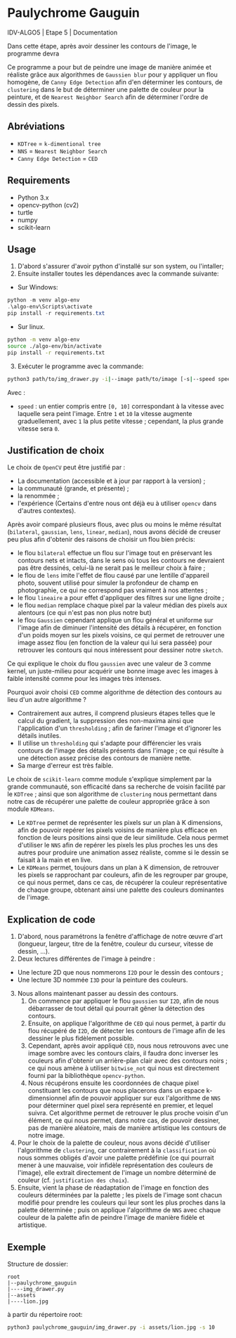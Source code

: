 # Paulychrome Gauguin

IDV-ALGO5 | Etape 5 | Documentation

Dans cette étape, après avoir dessiner les contours de l'image, le programme devra 

Ce programme a pour but de peindre une image de manière animée et réaliste grâce aux algorithmes de `Gaussien blur` pour y appliquer un flou homogène, de `Canny Edge Detection` afin d'en déterminer les contours, de `clustering` dans le but de déterminer une palette de couleur pour la peinture, et de `Nearest Neighbor Search` afin de déterminer l'ordre de dessin des pixels.

## Abréviations

- `KDTree` = `k-dimentional tree`
- `NNS` = `Nearest Neighbor Search`
- `Canny Edge Detection` = `CED`

## Requirements

- Python 3.x
- opencv-python (cv2)
- turtle
- numpy
- scikit-learn

## Usage

1. D'abord s'assurer d'avoir python d'installé sur son system, ou l'intaller;
2. Ensuite installer toutes les dépendances avec la commande suivante:
- Sur Windows:
```powershell
python -m venv algo-env
.\algo-env\Scripts\activate
pip install -r requirements.txt
```
- Sur linux.
```bash
python -m venv algo-env
source ./algo-env/bin/activate
pip install -r requirements.txt
```

3. Exécuter le programme avec la commande:
```bash
python3 path/to/img_drawer.py -i|--image path/to/image [-s|--speed speed]
```
Avec :
- `speed` : un entier compris entre `[0, 10]` correspondant à la vitesse avec laquelle sera peint l'image. Entre `1` et `10` la vitesse augmente graduellement, avec `1` la plus petite vitesse ; cependant, la plus grande vitesse sera `0`.


## Justification de choix

Le choix de `OpenCV` peut être justifié par :
- La documentation (accessible et à jour par rapport à la version) ;
- la communauté (grande, et présente) ;
- la renommée ;
- l'expérience (Certains d'entre nous ont déjà eu à utiliser `opencv` dans d'autres contextes).

Après avoir comparé plusieurs flous, avec plus ou moins le même résultat (`bilateral`, `gaussian`, `lens`, `linear`, `median`), nous avons décidé de creuser peu plus afin d'obtenir des raisons de choisir un flou bien précis:
- le flou `bilateral` effectue un flou sur l'image tout en préservant les contours nets et intacts, dans le sens où tous les contours ne devraient pas être dessinés, celui-là ne serait pas le meilleur choix à faire ;
- le flou de `lens` imite l'effet de flou causé par une lentille d'appareil photo, souvent utilisé pour simuler la profondeur de champ en photographie, ce qui ne correspond pas vraiment à nos attentes ;
- le flou `lineaire` a pour effet d'appliquer des filtres sur une ligne droite ;
- le flou `median` remplace chaque pixel par la valeur médian des pixels aux alentours (ce qui n'est pas non plus notre but)
- le flou `Gaussien` cependant applique un flou général et uniforme sur l'image afin de diminuer l'intensité des détails à récupérer, en fonction d'un poids moyen sur les pixels voisins, ce qui permet de retrouver une image assez flou (en fonction de la valeur qui lui sera passée) pour retrouver les contours qui nous intéressent pour dessiner notre `sketch`.

Ce qui explique le choix du flou `gaussien` avec une valeur de 3 comme kernel, un juste-milieu pour acquérir une bonne image avec les images à faible intensité comme pour les images très intenses.

Pourquoi avoir choisi `CED` comme algorithme de détection des contours au lieu d'un autre algorithme ?
- Contrairement aux autres, il comprend plusieurs étapes telles que le calcul du gradient, la suppression des non-maxima ainsi que l'application d'un `thresholding` ; afin de fariner l'image et d'ignorer les détails inutiles.
- Il utilise un `thresholding` qui s'adapte pour différencier les vrais contours de l'image des détails présents dans l'image ; ce qui résulte à une détection assez précise des contours de manière nette.
- Sa marge d'erreur est très faible.

Le choix de `scikit-learn` comme module s'explique simplement par la grande communauté, son efficacité dans sa recherche de voisin facilité par le `KDTree` ; ainsi que son algorithme de `clustering` nous permettant dans notre cas de récupérer une palette de couleur appropriée grâce à son module `KDMeans`.
- Le `KDTree` permet de représenter les pixels sur un plan à K dimensions, afin de pouvoir repérer les pixels voisins de manière plus efficace en fonction de leurs positions ainsi que de leur similitude. Cela nous permet d'utiliser le `NNS` afin de repérer les pixels les plus proches les uns des autres pour produire une animation assez réaliste, comme si le dessin se faisait à la main et en live.
- Le `KDMeans` permet, toujours dans un plan à K dimension, de retrouver les pixels se rapprochant par couleurs, afin de les regrouper par groupe, ce qui nous permet, dans ce cas, de récupérer la couleur représentative de chaque groupe, obtenant ainsi une palette des couleurs dominantes de l'image.

## Explication de code

1. D'abord, nous paramétrons la fenêtre d'affichage de notre œuvre d'art (longueur, largeur, titre de la fenêtre, couleur du curseur, vitesse de dessin, ...).
2. Deux lectures différentes de l'image à peindre : 
- Une lecture 2D que nous nommerons `I2D` pour le dessin des contours ; 
- Une lecture 3D nommée `I3D` pour la peinture des couleurs.
3. Nous allons maintenant passer au dessin des contours.
    1. On commence par appliquer le flou `gaussien` sur `I2D`, afin de nous débarrasser de tout détail qui pourrait gêner la détection des contours.
    2. Ensuite, on applique l'algorithme de `CED` qui nous permet, à partir du flou récupéré de `I2D`, de détecter les contours de l'image afin de les dessiner le plus fidèlement possible.
    3. Cependant, après avoir appliqué `CED`, nous nous retrouvons avec une image sombre avec les contours clairs, il faudra donc inverser les couleurs afin d'obtenir un arrière-plan clair avec des contours noirs ; ce qui nous amène à utiliser `bitwise_not` qui nous est directement fourni par la bibliothèque `opencv-python`.
    4. Nous récupérons ensuite les coordonnées de chaque pixel constituant les contours que nous placerons dans un espace k-dimensionnel afin de pouvoir appliquer sur eux l'algorithme de `NNS` pour déterminer quel pixel sera représenté en premier, et lequel suivra. Cet algorithme permet de retrouver le plus proche voisin d'un élément, ce qui nous permet, dans notre cas, de pouvoir dessiner, pas de manière aléatoire, mais de manière artistique les contours de notre image.
4. Pour le choix de la palette de couleur, nous avons décidé d'utiliser l'algorithme de `clustering`, car contrairement à la `classification` où nous sommes obligés d'avoir une palette prédéfinie (ce qui pourrait mener à une mauvaise, voir infidèle représentation des couleurs de l'image), elle extrait directement de l'image un nombre déterminé de couleur (cf. `justification des choix`).
5. Ensuite, vient la phase de réadaptation de l'image en fonction des couleurs déterminées par la palette ; les pixels de l'image sont chacun modifié pour prendre les couleurs qui leur sont les plus proches dans la palette déterminée ; puis on applique l'algorithme de `NNS` avec chaque couleur de la palette afin de peindre l'image de manière fidèle et artistique.


## Exemple

Structure de dossier:

    root
    |--paulychrome_gauguin
    |----img_drawer.py
    |--assets
    |----lion.jpg

à partir du répertoire root:

```bash
python3 paulychrome_gauguin/img_drawer.py -i assets/lion.jpg -s 10
```